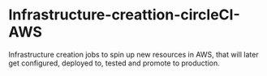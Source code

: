 # Infrastructure-creattion-circleCI-AWS
Infrastructure creation jobs to spin up new resources in AWS, that will later get configured, deployed to, tested and promote to production.
